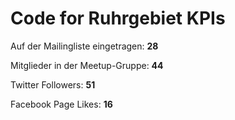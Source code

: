 # Code for Ruhrgebiet KPIs

Auf der Mailingliste eingetragen: **28**

Mitglieder in der Meetup-Gruppe: **44**

Twitter Followers: **51**

Facebook Page Likes: **16**
